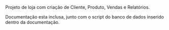 Projeto de loja com criação de Cliente, Produto, Vendas e Relatórios.

Documentação esta inclusa, junto com o script do banco de dados inserido dentro da documentação.
